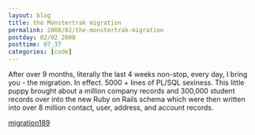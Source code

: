 ```yaml
---
layout: blog
title: the Monstertrak migration
permalink: 2008/02/the-monstertrak-migration
postday: 02/02 2008
posttime: 07_37
categories: [code]
---
```


<p>After over 9 months, literally the last 4 weeks non-stop, every day, I bring you - the migration. In effect. 5000 + lines of PL/SQL sexiness. This little puppy brought about a million company records and 300,000 student records over into the new Ruby on Rails schema which were then written into over 8 million contact, user, address, and account records.</p>

<a href='http://blog.kristeraxel.com/wp-content/uploads/2009/01/migration189.txt'>migration189</a>
